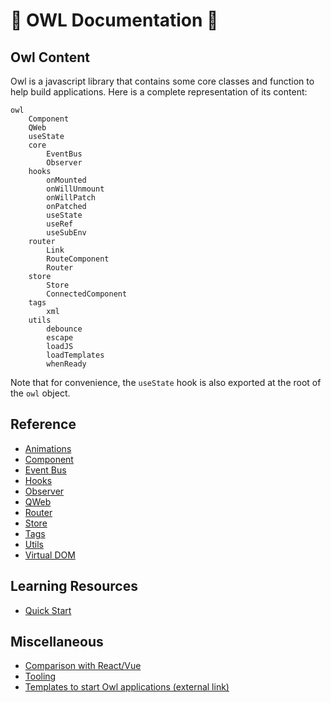 # 🦉 OWL Documentation 🦉

## Owl Content

Owl is a javascript library that contains some core classes and function to help
build applications. Here is a complete representation of its content:

```
owl
    Component
    QWeb
    useState
    core
        EventBus
        Observer
    hooks
        onMounted
        onWillUnmount
        onWillPatch
        onPatched
        useState
        useRef
        useSubEnv
    router
        Link
        RouteComponent
        Router
    store
        Store
        ConnectedComponent
    tags
        xml
    utils
        debounce
        escape
        loadJS
        loadTemplates
        whenReady
```

Note that for convenience, the `useState` hook is also exported at the root of the `owl` object.

## Reference

- [Animations](animations.md)
- [Component](component.md)
- [Event Bus](event_bus.md)
- [Hooks](hooks.md)
- [Observer](observer.md)
- [QWeb](qweb.md)
- [Router](router.md)
- [Store](store.md)
- [Tags](tags.md)
- [Utils](utils.md)
- [Virtual DOM](vdom.md)

## Learning Resources

- [Quick Start](quick_start.md)

## Miscellaneous

- [Comparison with React/Vue](comparison.md)
- [Tooling](tooling.md)
- [Templates to start Owl applications (external link)](https://github.com/ged-odoo/owl-templates)
